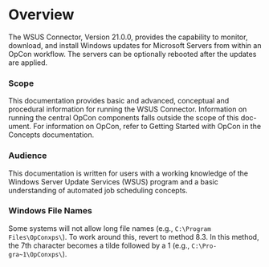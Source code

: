 # Overview


The WSUS Connector, Version 21.0.0, provides the capability to monitor, download, and install Windows updates for Microsoft Servers from within an OpCon workflow. The servers can be optionally rebooted after the updates are applied.

###  Scope

This documentation provides basic and advanced, conceptual and procedural information for running the WSUS Connector. Information on running the central OpCon components falls outside the scope of this doc- ument. For information on OpCon, refer to Getting Started with OpCon in the Concepts documentation.

### Audience

This documentation is written for users with a working knowledge of the Windows Server Update Services (WSUS) program and a basic understanding of automated job scheduling concepts.

### Windows File Names

Some systems will not allow long file names (e.g., `C:\Program Files\OpConxps\`). To work around this, revert to method 8.3. In this method, the 7th character becomes a tilde followed by a 1 (e.g., `C:\Pro- gra~1\OpConxps\`).
